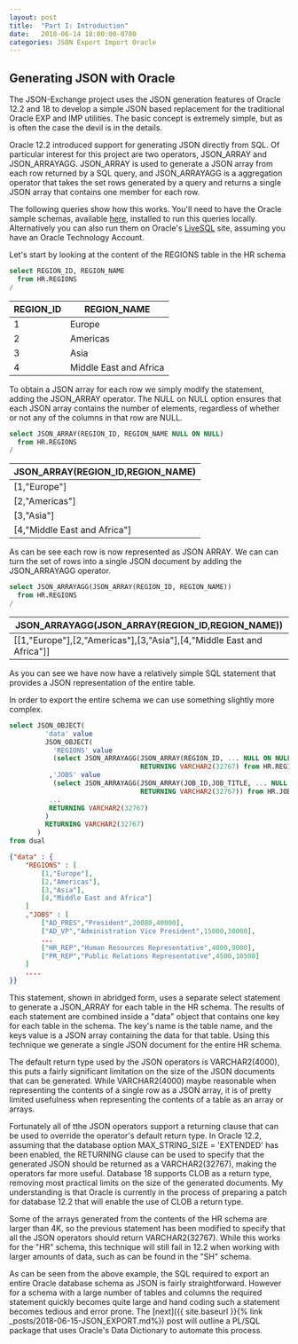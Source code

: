 ```yaml
---
layout: post
title:  "Part I: Introduction"
date:   2018-06-14 18:00:00-0700
categories: JSON Export Import Oracle
---
```

## Generating JSON with Oracle

The JSON-Exchange project uses the JSON generation features of Oracle 12.2 and 18 to develop a simple JSON based replacement for the traditional Oracle EXP and IMP utilities. The basic concept is extremely simple, but as is often the case the devil is in the details. 

Oracle 12.2 introduced support for generating JSON directly from SQL. Of particular interest for this project are two operators, JSON_ARRAY and JSON_ARRAYAGG. JSON_ARRAY is used to generate a JSON array from each row returned by a SQL query, and JSON_ARRAYAGG is a aggregation operator that takes the set rows generated by a query and returns a single JSON array that contains one member for each row. 

The following queries  show how this works. You'll need to have the Oracle sample schemas, available [here](https://github.com/oracle/db-sample-schemas), installed to run this queries locally. Alternatively you can also run them on Oracle's [LiveSQL](https://livesql.oracle.com/apex/livesql/file/index.html) site, assuming you have an Oracle Technology Account. 

Let's start by looking at the content of the REGIONS table in the HR schema

```SQL
select REGION_ID, REGION_NAME
  from HR.REGIONS
/  
```

| REGION_ID | REGION_NAME            |
| --------- | ---------------------- |
| 1         | Europe                 |
| 2         | Americas               |
| 3         | Asia                   |
| 4         | Middle East and Africa |

To obtain a JSON array for each row we simply modify the statement, adding the JSON_ARRAY operator. The  NULL on NULL option ensures that each JSON array contains the number of elements, regardless of whether or not any of the columns in that row are NULL.

```SQL
select JSON_ARRAY(REGION_ID, REGION_NAME NULL ON NULL)
  from HR.REGIONS
/  
```

| JSON_ARRAY(REGION_ID,REGION_NAME) |
| --------------------------------- |
| [1,"Europe"]                      |
| [2,"Americas"]                    |
| [3,"Asia"]                        |
| [4,"Middle East and Africa"]      |

As can be see each row is now represented as JSON ARRAY. We can can turn the set of rows into a single JSON document by adding the JSON_ARRAYAGG operator.

```SQL
select JSON_ARRAYAGG(JSON_ARRAY(REGION_ID, REGION_NAME))
  from HR.REGIONS
/  
```

| JSON_ARRAYAGG(JSON_ARRAY(REGION_ID,REGION_NAME))             |
| ------------------------------------------------------------ |
| [[1,"Europe"],[2,"Americas"],[3,"Asia"],[4,"Middle East and Africa"]] |

As you can see we have now have a relatively simple SQL statement that provides a JSON representation of the entire table. 

In order to export the entire schema we can use something slightly more complex.

```SQL
select JSON_OBJECT(
         'data' value 
         JSON_OBJECT(
           'REGIONS' value
           (select JSON_ARRAYAGG(JSON_ARRAY(REGION_ID, ... NULL ON NULL) 
                                 RETURNING VARCHAR2(32767) from HR.REGIONS)
          ,'JOBS' value
           (select JSON_ARRAYAGG(JSON_ARRAY(JOB_ID,JOB_TITLE, ... NULL ON NULL)
                                 RETURNING VARCHAR2(32767)) from HR.JOBS)
          ...
          RETURNING VARCHAR2(32767)
         )
         RETURNING VARCHAR2(32767)    
       )
from dual
```

```JSON
{"data" : {
    "REGIONS" : [
        [1,"Europe"],
        [2,"Americas"],
        [3,"Asia"],
        [4,"Middle East and Africa"]
    ]
    ,"JOBS" : [
        ["AD_PRES","President",20080,40000],
        ["AD_VP","Administration Vice President",15000,30000],
        ...
        ["HR_REP","Human Resources Representative",4000,9000],
        ["PR_REP","Public Relations Representative",4500,10500]
    ]
    ....
}}
```

This statement, shown in abridged form, uses a separate select statement to generate a JSON_ARRAY for each table in the HR schema. The results of each statement are combined inside a "data" object that contains one key for each table in the schema. The key's name is the table name, and the keys value is a JSON array containing the data for that table. Using this technique we generate a single JSON document for the entire HR schema. 

The default return type used by the JSON operators is VARCHAR2(4000), this puts a fairly significant limitation on the size of the JSON documents that can be generated. While VARCHAR2(4000) maybe  reasonable when representing the contents of a single row as a JSON array, it is of pretty limited usefulness when representing the contents of a table as an array or arrays. 

Fortunately all of tthe JSON operators support a returning clause that can be used to override the operator's default return type. In Oracle 12.2, assuming that the database option MAX_STRING_SIZE = 'EXTENDED' has been enabled, the RETURNING clause can be used to specify that the generated JSON should be returned as a VARCHAR2(32767), making the operators far more useful. Database 18 supports CLOB as a return type, removing most practical limits on the size of the generated documents.  My understanding is that Oracle is currently in the process of preparing a patch for database 12.2 that will enable the use of CLOB a return type. 

Some of the arrays generated from the contents of the HR schema are larger than 4K, so the previous statement has been modified to specify that all the JSON operators should return VARCHAR2(32767). While this works for the "HR" schema, this technique will still fail in 12.2 when working with larger amounts of data, such as can be found in the "SH" schema. 

As can be seen from the above example, the SQL required to export an entire Oracle database schema as JSON is fairly straightforward. However for a schema with a large number of tables and columns the required statement quickly becomes quite large and hand coding such a statement becomes tedious and error prone. The [next]({{ site.baseurl }}{% link _posts/2018-06-15-JSON_EXPORT.md%}) post will outline a PL/SQL package that uses Oracle's Data Dictionary to automate this process.
